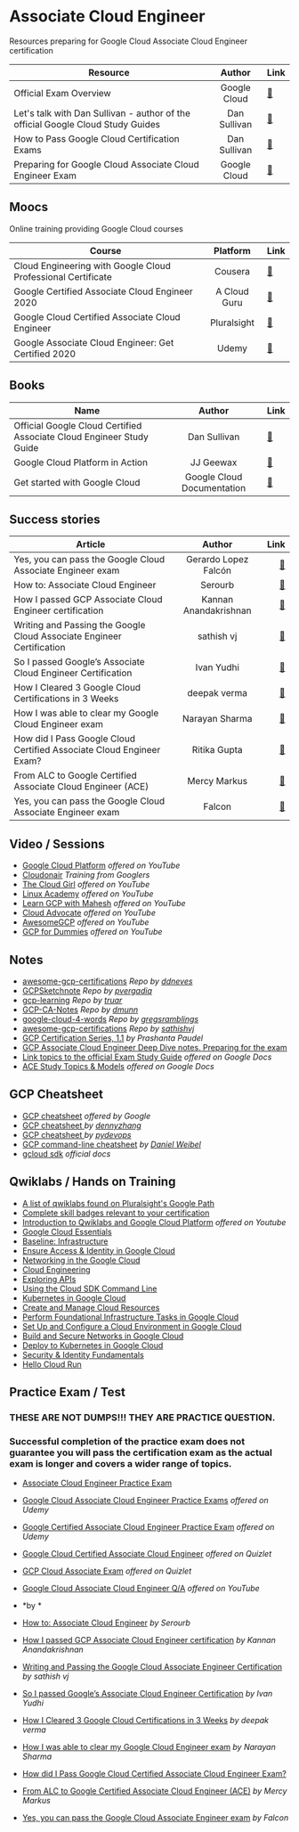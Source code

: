 


# Associate Cloud Engineer 

Resources preparing for Google Cloud Associate Cloud Engineer certification

| Resource        | Author           | Link |
| ------------- |:-------------:| -----|
| Official Exam Overview      | Google Cloud  | [:link:](https://cloud.google.com/certification/cloud-engineer) |
| Let's talk with Dan Sullivan - author of the official Google Cloud Study Guides     | Dan Sullivan     |   [:link:](https://www.youtube.com/watch?v=QOJGZqZdRS8) |
| How to Pass Google Cloud Certification Exams | Dan Sullivan       |    [:link:](https://www.udemy.com/course/how-to-pass-google-cloud-certification-exams/) |
| Preparing for Google Cloud Associate Cloud Engineer Exam | Google Cloud       |    [:link:](https://www.youtube.com/watch?v=RbIbS0YMFs4) |

## Moocs

Online training providing Google Cloud courses 

| Course        | Platform          | Link  |
| ------------- |:-------------:| ----- |
| Cloud Engineering with Google Cloud Professional Certificate      | Cousera | [:link:](https://www.coursera.org/professional-certificates/cloud-engineering-gcp)|
| Google Certified Associate Cloud Engineer 2020    | A Cloud Guru     |   [:link:](https://acloudguru.com/course/google-certified-associate-cloud-engineer) |
| Google Cloud Certified Associate Cloud Engineer | Pluralsight      |    [:link:](https://www.pluralsight.com/paths/cloud-engineering-with-google-cloud) |
| Google Associate Cloud Engineer: Get Certified 2020 | Udemy       |    [:link:](https://www.udemy.com/course/google-certified-associate-cloud-engineer-2019-prep-course/learn/lecture/16602228#overview) |
 
## Books 

| Name        | Author          | Link |
| ------------- |:-------------:| ----- |
| Official Google Cloud Certified Associate Cloud Engineer Study Guide      | Dan Sullivan |  [:link:](https://www.amazon.com/Google-Cloud-Certified-Associate-Engineer/dp/1119564417/ref=pd_sbs_2?pd_rd_w=Cg7OZ&pf_rd_p=3ec6a47e-bf65-49f8-80f7-0d7c7c7ce2ca&pf_rd_r=9V8SSQZXJVMR7CKMVV04&pd_rd_r=05bff939-9f7f-49f8-9991-3bb6a8b22f61&pd_rd_wg=9UqL0&pd_rd_i=1119564417&psc=1) |
| Google Cloud Platform in Action     | JJ Geewax     |   [:link:](https://www.amazon.com/Google-Cloud-Platform-Action-Geewax/dp/1617293520) |
| Get started with Google Cloud | Google Cloud Documentation      |  [:link:](https://cloud.google.com/docs) |

## Success stories

| Article        | Author           | Link  |
| ------------- |:-------------:| -----:|
| Yes, you can pass the Google Cloud Associate Engineer exam      | Gerardo Lopez Falcón | [:link:](https://medium.com/google-developer-experts/yes-you-can-pass-the-google-cloud-associate-engineer-exam-e4468a7bcf7d) |
| How to: Associate Cloud Engineer      | Serourb      |   [:link:](https://medium.com/@serourb/how-to-associate-cloud-engineer-41b8ae339e80) |
| How I passed GCP Associate Cloud Engineer certification | Kannan Anandakrishnan      |    [:link:](https://medium.com/@kannan_ak/how-i-passed-gcp-associate-cloud-engineer-certification-86b11b333183) |
| Writing and Passing the Google Cloud Associate Engineer Certification | sathish vj      |    [:link:](https://medium.com/@sathishvj/writing-and-passing-the-google-cloud-associate-engineer-certification-a60c2f6d99c2) |
| So I passed Google’s Associate Cloud Engineer Certification | Ivan Yudhi      |    [:link:](https://medium.com/@IvanYudhi/so-i-passed-googles-associate-cloud-engineer-certification-813bdf30d273) |
| How I Cleared 3 Google Cloud Certifications in 3 Weeks | deepak verma     |    [:link:](https://medium.com/@yesdeepakverma/how-i-cleared-all-3-google-cloud-certifications-in-3-weeks-f5591aa22572) |
| How I was able to clear my Google Cloud Engineer exam | Narayan Sharma      |    [:link:](https://medium.com/@narayansharma91/how-i-was-able-to-clear-my-google-cloud-engineer-exam-c8553835fbb0) |
| How did I Pass Google Cloud Certified Associate Cloud Engineer Exam? |   Ritika Gupta    |    [:link:](https://www.whizlabs.com/blog/google-cloud-certified-associate-cloud-engineer-exam-review/) |
| From ALC to Google Certified Associate Cloud Engineer (ACE) | Mercy Markus      |    [:link:](https://medium.com/@MercyMarkus/from-alc-to-google-certified-associate-cloud-engineer-b7e5707f9bf0) |
| Yes, you can pass the Google Cloud Associate Engineer exam | Falcon      |    [:link:](https://dev.to/gelopfalcon/yes-you-can-pass-the-google-cloud-associate-engineer-exam-e20) |







  ## Video / Sessions
  
  * [Google Cloud Platform](https://www.youtube.com/user/googlecloudplatform) *offered on YouTube*
  * [Cloudonair](https://cloudonair.withgoogle.com/) *Training from Googlers*
  * [The Cloud Girl](https://www.youtube.com/c/priyankavergadia/videos) *offered on YouTube*
  * [Linux Academy](https://www.youtube.com/user/pineheadtv/search?query=cloud) *offered on YouTube*
  * [Learn GCP with Mahesh](https://www.youtube.com/channel/UCL8vwy2jhEtQrC-Rx6qzCZg/videos) *offered on YouTube*
  * [Cloud Advocate](https://www.youtube.com/channel/UCjfE5EmNU1kyf1wwrtYlnGQ) *offered on YouTube*
  * [AwesomeGCP](https://www.youtube.com/channel/UCIGDDqu5DzlaaC4XzXj_4-A) *offered on YouTube*
  * [GCP for Dummies](https://www.youtube.com/channel/UCLqm0JFu9oqh_PccDg3mU0g) *offered on YouTube*
  
  
  ## Notes
  
  * [awesome-gcp-certifications](https://github.com/ddneves/awesome-gcp-certifications#Google-Cloud---Associate-Cloud-Engineer) *Repo by [ddneves](https://github.com/ddneves)*
  * [GCPSketchnote](https://github.com/priyankavergadia/GCPSketchnote?_lrsc=cabfae46-9c53-4921-86a2-0d2624c0cb78) *Repo by [
pvergadia](https://github.com/priyankavergadia)*
  * [gcp-learning](https://github.com/truar/gcp-learning) *Repo by [truar](https://github.com/truar)*
  * [GCP-CA-Notes](https://gist.github.com/dmunn/9874418f620b8aaf91d12507a91563ad) *Repo by [dmunn](https://gist.github.com/dmunn)*
  * [google-cloud-4-words](https://github.com/gregsramblings/google-cloud-4-words) *Repo by [gregsramblings](https://github.com/gregsramblings)*
  * [awesome-gcp-certifications](https://github.com/sathishvj/awesome-gcp-certifications/blob/master/associate-cloud-engineer.md) *Repo by [sathishvj](https://github.com/sathishvj)*
  * [GCP Certification Series, 1.1](https://medium.com/@prashantapaudel/gcp-certification-series-1-1-15cf8117f610) *by Prashanta Paudel*
  * [GCP Associate Cloud Engineer Deep Dive notes. Preparing for the exam](https://myblockchainexperts.org/2019/09/27/gcp-associate-cloud-engineer-deep-dive-notes-preparing-for-the-exam/)
* [Link topics to the official Exam Study Guide](https://docs.google.com/document/d/1u6pXBiGMYj7ZLBN21x6jap11rG6gWk7n210hNnUzrkI/edit) *offered on Google Docs*
* [ACE Study Topics & Models](https://docs.google.com/document/d/1if7Bbzrui1r-RaPO8ikwvcyg7Cv9sIFFZuE_fZP-9xE/edit#heading=h.n2bowj9d4vqj) *offered on Google Docs*


## GCP Cheatsheet

* [GCP cheatsheet](https://cloud.google.com/blog/products/management-tools/new-gcloud-cheat-sheet-available) *offered by Google*
* [GCP cheatsheet
](https://cheatsheet.dennyzhang.com/cheatsheet-gcp-a4) *by [dennyzhang](https://github.com/dennyzhang)*
* [GCP cheatsheet
](https://gist.github.com/pydevops/cffbd3c694d599c6ca18342d3625af97#012-app-engine) *by [pydevops](https://gist.github.com/pydevops)*
* [GCP command-line cheatsheet](https://itnext.io/gcp-command-line-cheatsheet-5e4434ca2c84#d8b9) *by [Daniel Weibel](https://itnext.io/@weibeld)*
* [gcloud sdk](https://cloud.google.com/sdk/gcloud/reference) *official docs*

 ## Qwiklabs / Hands on Training 
 
 
 * [A list of qwiklabs found on Pluralsight's Google Path](https://github.com/kibablu/PluralsightQwikLabs)
 * [Complete skill badges relevant to your certification](https://go.qwiklabs.com/certification)
 * [Introduction to Qwiklabs and Google Cloud Platform](https://www.youtube.com/watch?v=SXNcIDviJsM) *offered on Youtube*
* [Google Cloud Essentials](https://www.qwiklabs.com/quests/23?catalog_rank=%7B%22rank%22%3A1%2C%22num_filters%22%3A0%2C%22has_search%22%3Atrue%7D&search_id=5873288)
 * [Baseline: Infrastructure
](https://www.qwiklabs.com/quests/33?catalog_rank=%7B%22rank%22%3A1%2C%22num_filters%22%3A0%2C%22has_search%22%3Atrue%7D&search_id=5873251)
* [Ensure Access & Identity in Google Cloud](https://www.qwiklabs.com/quests/150)
* [Networking in the Google Cloud](https://www.qwiklabs.com/quests/31?catalog_rank=%7B%22rank%22%3A1%2C%22num_filters%22%3A0%2C%22has_search%22%3Atrue%7D&search_id=6078607)
* [Cloud Engineering
](https://www.qwiklabs.com/quests/66?catalog_rank=%7B%22rank%22%3A1%2C%22num_filters%22%3A0%2C%22has_search%22%3Atrue%7D&search_id=5873277)
* [Exploring APIs](https://www.qwiklabs.com/quests/54)
* [Using the Cloud SDK Command Line](https://www.qwiklabs.com/quests/95)
* [Kubernetes in Google Cloud
](https://www.qwiklabs.com/quests/29?catalog_rank=%7B%22rank%22%3A1%2C%22num_filters%22%3A0%2C%22has_search%22%3Atrue%7D&search_id=5873318)
* [Create and Manage Cloud Resources](https://google.qwiklabs.com/quests/120?utm_source=google&utm_medium=website&utm_campaign=certpath-ace)
* [Perform Foundational Infrastructure Tasks in Google Cloud](https://google.qwiklabs.com/quests/118?utm_source=google&utm_medium=website&utm_campaign=certpath-ace)
* [Set Up and Configure a Cloud Environment in Google Cloud](https://google.qwiklabs.com/quests/119?utm_source=google&utm_medium=website&utm_campaign=certpath-ace)
* [Build and Secure Networks in Google Cloud](https://google.qwiklabs.com/quests/128?utm_source=google&utm_medium=website&utm_campaign=certpath-ace)
* [Deploy to Kubernetes in Google Cloud](https://google.qwiklabs.com/quests/116?utm_source=google&utm_medium=website&utm_campaign=certpath-ace)
* [Security & Identity Fundamentals](https://www.qwiklabs.com/quests/40)
* [Hello Cloud Run](https://www.qwiklabs.com/focuses/5162?catalog_rank=%7B%22rank%22%3A1%2C%22num_filters%22%3A0%2C%22has_search%22%3Atrue%7D&parent=catalog&search_id=6078620)


##  Practice Exam / Test

### THESE ARE NOT DUMPS!!! THEY ARE PRACTICE QUESTION. 

### Successful completion of the practice exam does not guarantee you will pass the certification exam as the actual exam is longer and covers a wider range of topics.

* [Associate Cloud Engineer Practice Exam](https://docs.google.com/forms/d/e/1FAIpQLSfexWKtXT2OSFJ-obA4iT3GmzgiOCGvjrT9OfxilWC1yPtmfQ/viewform)
* [Google Cloud Associate Cloud Engineer Practice Exams](https://www.udemy.com/course/google-cloud-associate-cloud-engineer-practice-examspractice-exams/) *offered on Udemy*
* [Google Certified Associate Cloud Engineer Practice Exam](https://www.udemy.com/course/google-certified-associate-cloud-engineer-practice-exam-d/) *offered on Udemy*
* [Google Cloud Certified Associate Cloud Engineer](https://quizlet.com/328524759/google-cloud-certified-associate-cloud-engineer-flash-cards/) *offered on Quizlet*
* [GCP Cloud Associate Exam](https://quizlet.com/363585408/gcp-cloud-associate-exam-flash-cards/) *offered on Quizlet*
* [Google Cloud Associate Cloud Engineer Q/A](https://www.youtube.com/playlist?list=PLQMsfKRZZviRwqJwNmh1eAWnRMvlrk40x) *offered on YouTube*




* [](https://medium.com/google-developer-experts/yes-you-can-pass-the-google-cloud-associate-engineer-exam-e4468a7bcf7d) *by *
* [How to: Associate Cloud Engineer](https://medium.com/@serourb/how-to-associate-cloud-engineer-41b8ae339e80) *by Serourb*
* [How I passed GCP Associate Cloud Engineer certification](https://medium.com/@kannan_ak/how-i-passed-gcp-associate-cloud-engineer-certification-86b11b333183) *by Kannan Anandakrishnan*
* [Writing and Passing the Google Cloud Associate Engineer Certification](https://medium.com/@sathishvj/writing-and-passing-the-google-cloud-associate-engineer-certification-a60c2f6d99c2) *by sathish vj*
* [So I passed Google’s Associate Cloud Engineer Certification](https://medium.com/@IvanYudhi/so-i-passed-googles-associate-cloud-engineer-certification-813bdf30d273) *by Ivan Yudhi*
* [How I Cleared 3 Google Cloud Certifications in 3 Weeks](https://medium.com/@yesdeepakverma/how-i-cleared-all-3-google-cloud-certifications-in-3-weeks-f5591aa22572) *by deepak verma*
* [How I was able to clear my Google Cloud Engineer exam](https://medium.com/@narayansharma91/how-i-was-able-to-clear-my-google-cloud-engineer-exam-c8553835fbb0) *by Narayan Sharma*
* [How did I Pass Google Cloud Certified Associate Cloud Engineer Exam?](https://www.whizlabs.com/blog/google-cloud-certified-associate-cloud-engineer-exam-review/)
* [From ALC to Google Certified Associate Cloud Engineer (ACE)](https://medium.com/@MercyMarkus/from-alc-to-google-certified-associate-cloud-engineer-b7e5707f9bf0) *by Mercy Markus*
* [Yes, you can pass the Google Cloud Associate Engineer exam](https://dev.to/gelopfalcon/yes-you-can-pass-the-google-cloud-associate-engineer-exam-e20) *by Falcon*

